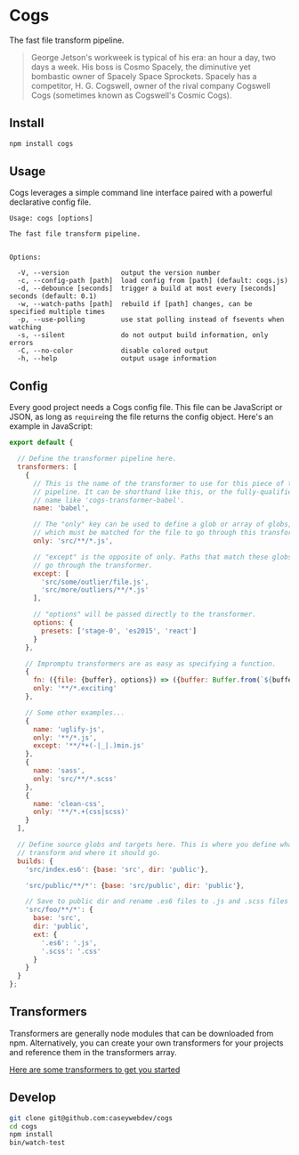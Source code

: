 # Cogs

The fast file transform pipeline.

> George Jetson's workweek is typical of his era: an hour a day, two days a
> week. His boss is Cosmo Spacely, the diminutive yet bombastic owner of Spacely
> Space Sprockets. Spacely has a competitor, H. G. Cogswell, owner of the rival
> company Cogswell Cogs (sometimes known as Cogswell's Cosmic Cogs).

## Install


```bash
npm install cogs
```

## Usage

Cogs leverages a simple command line interface paired with a powerful
declarative config file.

```
Usage: cogs [options]

The fast file transform pipeline.


Options:

  -V, --version             output the version number
  -c, --config-path [path]  load config from [path] (default: cogs.js)
  -d, --debounce [seconds]  trigger a build at most every [seconds] seconds (default: 0.1)
  -w, --watch-paths [path]  rebuild if [path] changes, can be specified multiple times
  -p, --use-polling         use stat polling instead of fsevents when watching
  -s, --silent              do not output build information, only errors
  -C, --no-color            disable colored output
  -h, --help                output usage information
```

## Config

Every good project needs a Cogs config file. This file can be JavaScript or
JSON, as long as `require`ing the file returns the config object. Here's an
example in JavaScript:

```js
export default {

  // Define the transformer pipeline here.
  transformers: [
    {
      // This is the name of the transformer to use for this piece of the
      // pipeline. It can be shorthand like this, or the fully-qualified package
      // name like 'cogs-transformer-babel'.
      name: 'babel',

      // The "only" key can be used to define a glob or array of globs, one of
      // which must be matched for the file to go through this transformer.
      only: 'src/**/*.js',

      // "except" is the opposite of only. Paths that match these globs will not
      // go through the transformer.
      except: [
        'src/some/outlier/file.js',
        'src/more/outliers/**/*.js'
      ],

      // "options" will be passed directly to the transformer.
      options: {
        presets: ['stage-0', 'es2015', 'react']
      }
    },

    // Impromptu transformers are as easy as specifying a function.
    {
      fn: ({file: {buffer}, options}) => ({buffer: Buffer.from(`${buffer}!`)),
      only: '**/*.exciting'
    },

    // Some other examples...
    {
      name: 'uglify-js',
      only: '**/*.js',
      except: '**/*+(-|_|.)min.js'
    },
    {
      name: 'sass',
      only: 'src/**/*.scss'
    },
    {
      name: 'clean-css',
      only: '**/*.+(css|scss)'
    }
  ],

  // Define source globs and targets here. This is where you define what to
  // transform and where it should go.
  builds: {
    'src/index.es6': {base: 'src', dir: 'public'},

    'src/public/**/*': {base: 'src/public', dir: 'public'},

    // Save to public dir and rename .es6 files to .js and .scss files to .css
    'src/foo/**/*': {
      base: 'src',
      dir: 'public',
      ext: {
        '.es6': '.js',
        '.scss': '.css'
      }
    }
  }
};
```

## Transformers

Transformers are generally node modules that can be downloaded from npm.
Alternatively, you can create your own transformers for your projects and
reference them in the transformers array.

[Here are some transformers to get you started](https://github.com/search?q=cogs-transformer&type=Repositories)

## Develop

```bash
git clone git@github.com:caseywebdev/cogs
cd cogs
npm install
bin/watch-test
```
